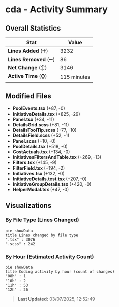# cda - Activity Summary 

## Overall Statistics

| Stat                   | Value                                                             |
| ---------------------- | ----------------------------------------------------------------- |
| **Lines Added** (➕)   | 3232                                          |
| **Lines Removed** (➖) | 86                                        |
| **Net Change** (↕)    | 3146                |
| **Active Time** (⌚)   | 115 minutes |


## Modified Files
- **PoolEvents.tsx** (+87, -0)
- **InitiativeDetails.tsx** (+825, -29)
- **Panel.tsx** (+34, -11)
- **DetailsGrid.scss** (+81, -11)
- **DetailsToolTip.scss** (+77, -10)
- **DetailsField.scss** (+52, -1)
- **Panel.scss** (+10, -0)
- **PoolDetails.tsx** (+518, -0)
- **CostActuals.tsx** (+134, -0)
- **InitiativesFiltersAndTable.tsx** (+269, -13)
- **Filters.tsx** (+145, -9)
- **FilterField.tsx** (+194, -2)
- **Initiatives.tsx** (+132, -0)
- **InitiativeDetails.test.tsx** (+207, -0)
- **InitiativeGroupDetails.tsx** (+420, -0)
- **HelperModal.tsx** (+47, -0)

## Visualizations

### By File Type (Lines Changed)

```mermaid
pie showData
title Lines changed by file type
".tsx" : 3076
".scss" : 242
```

### By Hour (Estimated Activity Count)

```mermaid
pie showData
title Coding activity by hour (count of changes)
"08h" : 1
"10h" : 2
"11h" : 53
"12h" : 26
```


> **Last Updated:** 03/07/2025, 12:52:49
